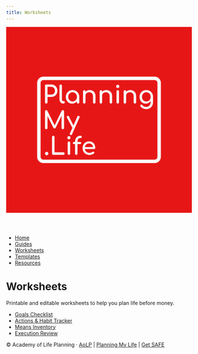 ```yaml
---
title: Worksheets
---
```

<link rel="stylesheet" href="../style.css">

<header>
  <a href="../index.html"><img src="../assets/Original.png" alt="Planning My Life Logo" class="logo"></a>
</header>

<nav>
  <ul>
    <li><a href="../index.html">Home</a></li>
    <li><a href="../Guides/">Guides</a></li>
    <li><a href="../Worksheets/">Worksheets</a></li>
    <li><a href="../Templates/">Templates</a></li>
    <li><a href="../Public-Resources/">Resources</a></li>
  </ul>
</nav>

# Worksheets
Printable and editable worksheets to help you plan life before money.

- [Goals Checklist](./Goals_Checklist.html)
- [Actions & Habit Tracker](./Actions_Habit_Tracker.html)
- [Means Inventory](./Means_Inventory.html)
- [Execution Review](./Execution_Review.html)


<footer>
  <p>
    © Academy of Life Planning · 
    <a href="https://aolp.co.uk" target="_blank">AoLP</a> |
    <a href="https://www.planningmy.life" target="_blank">Planning My Life</a> |
    <a href="https://www.aolp.info/projects" target="_blank">Get SAFE</a>
  </p>
</footer>
